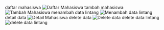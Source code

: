 daftar mahasiswa
![Daftar Mahasiswa](https://github.com/user-attachments/assets/3c351490-41fb-492f-9cf8-d5bcc60aca07)
tambah mahasiswa
![Tambah Mahasiswa](https://github.com/user-attachments/assets/a72221a0-44fe-4a34-a261-2e6cf5fbbf3c)
menambah data lintang
![Menambah data lintang](https://github.com/user-attachments/assets/6ca28959-4d94-4696-a514-a38d1dbb17ba)
detail data
![Detail Mahasiswa](https://github.com/user-attachments/assets/709bd5bc-7110-4e20-ad3c-2968eabe4733)
delete data 
![Delete data](https://github.com/user-attachments/assets/5a73135c-75ea-4944-8f03-a968b6021d9e)
delete data lintang
![delete data lintang](https://github.com/user-attachments/assets/08ebc11a-78e0-496e-913d-ac5982132f33)
